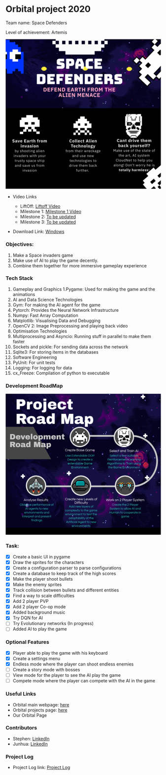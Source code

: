 # Orbital project 2020 
Team name: Space Defenders

Level of achievement: Artemis

![](images/Poster.png)

* Video Links 
  - LiftOff: [Liftoff Video](https://youtu.be/UNIIZMoY21Y)
  - Milestone 1: [Milestone 1 Video](https://youtu.be/B_vnh2F5NsM)
  - Milestone 2: [To be updated](#)
  - Milestone 3: [To be updated](#)

* Download Link: [Windows](https://drive.google.com/file/d/1hl9ZfLfdFUbhuicCBJrC9TU6vuIL0XSc/view?usp=sharing)

### Objectives:
1. Make a Space invaders game
2. Make use of AI to play the game decently.
3. Combine them together for more immersive gameplay experience

### Tech Stack
1. Gameplay and Graphics
  1.Pygame: Used for making the game and the animations
2. AI and Data Science Technologies
  1. Gym: For making the AI agent for the game
  2. Pytorch: Provides the Neural Network Infrastructure
  3. Numpy: Fast Array Computation
  4. Matplotlib: Visualising Data and Debugging
  5. OpenCV 2: Image Preprocessing and playing back video
3. Optimisation Technologies
  1. Multiprocessing and Asyncio: Running stuff in parallel to make them faster
  2. Sockets and pickle: For sending data across the network
  3. Sqlite3: For storing items in the databases
4. Software Engineering
  1. PyUnit: For unit tests
  2. Logging: For logging for data
  3. cx_Freeze: Compilation of python to executable

### Development RoadMap
![](images/RoadMap.png)

### Task:
- [x] Create a basic UI in pygame
- [x] Draw the sprites for the characters
- [x] Create a configuration parser to parse configurations
- [x] Create a database to keep track of the high scores
- [x] Make the player shoot bullets
- [x] Make the enemy sprites
- [x] Track collision between bullets and different entities
- [x] Find a way to scale difficulties
- [x] Add 2 player PVP
- [x] Add 2 player Co-op mode
- [x] Added background music
- [x] Try DQN for AI
- [ ] Try Evolutionary networks (In progress)
- [ ] Added AI to play the game

### Optional Features
- [x] Player able to play the game with his keyboard
- [x] Create a settings menu
- [x] Endless mode where the player can shoot endless enemies
- [ ] Create a story mode with bosses
- [ ] View mode for the player to see the AI play the game
- [ ] Compete mode where the player can compete with the AI in the game

### Useful Links
* Orbital main webpage: [here](https://orbital.comp.nus.edu.sg/)
* Orbital projects page: [here](https://nusskylab-dev.comp.nus.edu.sg/public_views/public_projects)
* Our Orbital Page

### Contributors
* Stephen: [LinkedIn](https://www.linkedin.com/in/stephen-tan-hin-khai/)
* Junhua: [LinkedIn](https://www.linkedin.com/in/junhua-wen-718880137/)


### Project Log
* Project Log link: [Project Log](https://docs.google.com/spreadsheets/d/1-_kZFH19Hje2CUJDWniRJlIA7P6K9FkfxaT8GMf7p-U/edit?usp=sharing)
